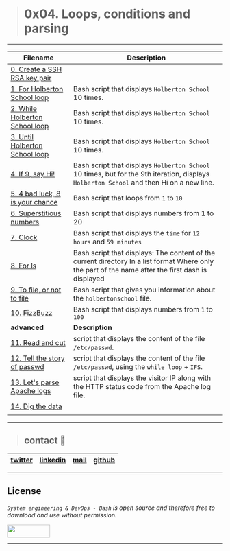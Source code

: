 > # 0x04. Loops, conditions and parsing

---

| **Filename** | **Description** |
|---|---|
| [0. Create a SSH RSA key pair](./0-RSA_public_key.pub) |   |
| [1. For Holberton School loop](./1-for_holberton_school) | Bash script that displays `Holberton School` 10 times.  |
| [2. While Holberton School loop](./2-while_holberton_school) | Bash script that displays `Holberton School` 10 times.  |
| [3. Until Holberton School loop](./3-until_holberton_school) | Bash script that displays `Holberton School` 10 times.  |
| [4. If 9, say Hi!](./4-if_9_say_hi) | Bash script that displays `Holberton School` 10 times, but for the 9th iteration, displays `Holberton School` and then Hi on a new line.  |
| [5. 4 bad luck, 8 is your chance](./5-4_bad_luck_8_is_your_chance) |  Bash script that loops from `1` to `10` |
| [6. Superstitious numbers](./6-superstitious_numbers) | Bash script that displays numbers from 1 to 20 |
| [7. Clock](./7-clock) | Bash script that displays the `time` for `12 hours` and `59 minutes`  |
| [8. For ls](./8-for_ls) | Bash script that displays: The content of the current directory In a list format Where only the part of the name after the first dash is displayed  |
| [9. To file, or not to file](./9-to_file_or_not_to_file) | Bash script that gives you information about the `holbertonschool` file.  |
| [10. FizzBuzz](./10-fizzbuzz) | Bash script that displays numbers from `1` to `100`  |
| **advanced** | **Description** |
| [11. Read and cut](./100-read_and_cut) | script that displays the content of the file `/etc/passwd`.  |
| [12. Tell the story of passwd](./101-tell_the_story_of_passwd) | script that displays the content of the file `/etc/passwd`, using the `while loop` + `IFS`.  |
| [13. Let's parse Apache logs](./102-lets_parse_apache_logs) | script that displays the visitor IP along with the HTTP status code from the Apache log file.  |
| [14. Dig the data](./103-dig_the-data) |   |
|   |   |

---
> ## contact 💬

| [twitter](https://twitter.com/RICARDO1470) | [linkedin](https://www.linkedin.com/in/ricardo-alfonso-camayo/) | [mail](1466@holbertonschool.com) | [github](https://github.com/ricardo1470/README/blob/master/README.md) |
|---|---|---|---|

---

## License
*`System engineering & DevOps - Bash` is open source and therefore free to download and use without permission.*

<a href="url"><img src="https://www.holbertonschool.com/holberton-logo.png" align="middle" width="100" height="30"></a>

---

